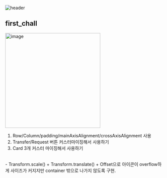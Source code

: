 ![header](https://capsule-render.vercel.app/api?height=200&type=waving&text=UI_Practice!&animation=scaleIn)

## first_chall
<img width="302" alt="image" src="https://github.com/hyunwookoo13/Nomad_UI/assets/97423451/94371af0-ff63-4f18-8a05-999629e51b60">

1. Row/Column/padding/mainAxisAlignment/crossAxisAlignment 사용
2. Transfer/Request 버튼 커스터마이징해서 사용하기
3. Card 3개 커스터 마이징해서 사용하기

<br>
    - Transform.scale() + Transform.translate() + Offset으로 아이콘이 overflow하게 사이즈가 커지지만 container 밖으로 나가지 않도록 구현.
